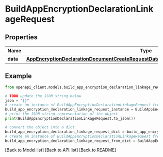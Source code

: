 # BuildAppEncryptionDeclarationLinkageRequest


## Properties

Name | Type | Description | Notes
------------ | ------------- | ------------- | -------------
**data** | [**AppEncryptionDeclarationDocumentCreateRequestDataRelationshipsAppEncryptionDeclarationData**](AppEncryptionDeclarationDocumentCreateRequestDataRelationshipsAppEncryptionDeclarationData.md) |  | 

## Example

```python
from openapi_client.models.build_app_encryption_declaration_linkage_request import BuildAppEncryptionDeclarationLinkageRequest

# TODO update the JSON string below
json = "{}"
# create an instance of BuildAppEncryptionDeclarationLinkageRequest from a JSON string
build_app_encryption_declaration_linkage_request_instance = BuildAppEncryptionDeclarationLinkageRequest.from_json(json)
# print the JSON string representation of the object
print(BuildAppEncryptionDeclarationLinkageRequest.to_json())

# convert the object into a dict
build_app_encryption_declaration_linkage_request_dict = build_app_encryption_declaration_linkage_request_instance.to_dict()
# create an instance of BuildAppEncryptionDeclarationLinkageRequest from a dict
build_app_encryption_declaration_linkage_request_from_dict = BuildAppEncryptionDeclarationLinkageRequest.from_dict(build_app_encryption_declaration_linkage_request_dict)
```
[[Back to Model list]](../README.md#documentation-for-models) [[Back to API list]](../README.md#documentation-for-api-endpoints) [[Back to README]](../README.md)


